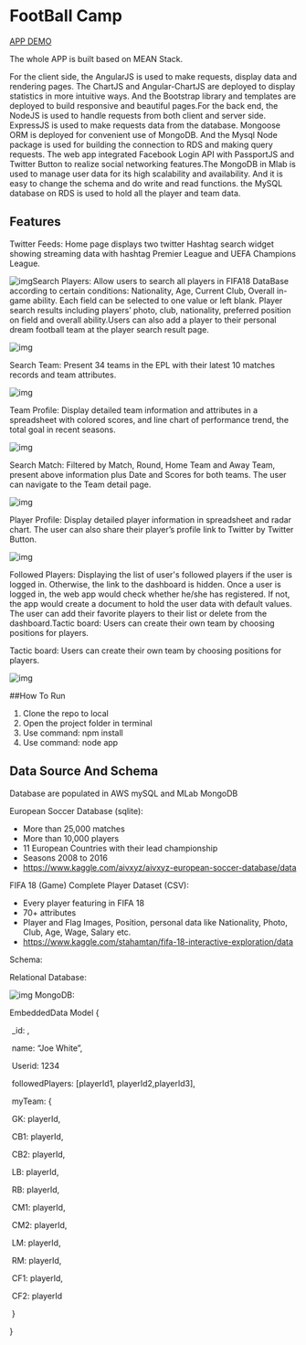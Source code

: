# FootBall Camp
<a href="ec2-34-239-126-102.compute-1.amazonaws.com:3000" target="_blank">APP DEMO</a>

The whole APP is built based on MEAN Stack. 

For the client side, the AngularJS is used to make requests, display data and rendering pages. The ChartJS and Angular-ChartJS are deployed to display statistics in more intuitive ways. And the Bootstrap library and templates are deployed to build responsive and beautiful pages.For the back end, the NodeJS is used to handle requests from both client and server side. ExpressJS is used to make requests data from the database. Mongoose ORM is deployed for convenient use of MongoDB. And the Mysql Node package is used for building the connection to RDS and making query requests. The web app integrated Facebook Login API with PassportJS and Twitter Button to realize social networking features.The MongoDB in Mlab is used to manage user data for its high scalability and availability. And it is easy to change the schema and do write and read functions. the MySQL database on RDS is used to hold all the player and team data. 

## Features

Twitter Feeds: Home page displays two twitter Hashtag search widget showing streaming data with hashtag Premier League and UEFA Champions League.

![img](readmeImage/picture1.png)Search Players: Allow users to search all players in FIFA18 DataBase according to certain conditions: Nationality, Age,  Current Club, Overall in-game ability. Each field can be selected to one value or left blank. Player search results including players’ photo, club, nationality, preferred position on field and overall ability.Users can also add a player to their personal dream football team at the player search result page.

![img](readmeImage/picture2.png)

Search Team: Present 34 teams in the EPL with their latest 10 matches records and team attributes.

![img](readmeImage/picture3.png)

Team Profile: Display detailed team information and attributes in a spreadsheet with colored scores, and line chart of performance trend, the total goal in recent seasons. 

![img](readmeImage/picture4.png)

Search Match: Filtered by Match, Round, Home Team and Away Team, present above information plus Date and Scores for both teams. The user can navigate to the Team detail page.

![img](readmeImage/picture5.png)

Player Profile: Display detailed player information in spreadsheet and radar chart. The user can also share their player’s profile link to Twitter by Twitter Button.

![img](readmeImage/picture6.png)

Followed Players: Displaying the list of user's followed players if the user is logged in. Otherwise, the link to the dashboard is hidden. Once a user is logged in, the web app would check whether he/she has registered. If not, the app would create a document to hold the user data with default values. The user can add their favorite players to their list or delete from the dashboard.Tactic board: Users can create their own team by choosing positions for players.

Tactic board: Users can create their own team by choosing positions for players.

![img](readmeImage/picture7.png)

##How To Run

1. Clone the repo to local
2. Open the project folder in terminal
3. Use command: npm install
4. Use command: node app

## Data Source And Schema

Database are populated in AWS mySQL and MLab MongoDB

European Soccer Database (sqlite):

- More than 25,000 matches
- More than 10,000 players
- 11 European Countries with their lead championship
- Seasons 2008 to 2016
- https://www.kaggle.com/aivxyz/aivxyz-european-soccer-database/data

FIFA 18 (Game) Complete Player Dataset (CSV):

- Every player featuring in FIFA 18
- 70+ attributes
- Player and Flag Images, Position, personal data like Nationality, Photo, Club, Age, Wage, Salary etc.
- https://www.kaggle.com/stahamtan/fifa-18-interactive-exploration/data

Schema:

Relational Database:

![img](readmeImage/picture8.png)
MongoDB:

EmbeddedData Model {

​            _id: <ObjectId>,

​            name:  “Joe White”,

​            Userid: 1234

​            followedPlayers: [playerId1, playerId2,playerId3],

​            myTeam: {

​                        GK: playerId, 

​                        CB1: playerId,

​                        CB2: playerId, 

​                        LB: playerId,

​                        RB: playerId,

​                        CM1: playerId,

​                        CM2: playerId,

​                        LM: playerId,

​                        RM: playerId,

​                        CF1: playerId,

​                        CF2: playerId

​	}

}